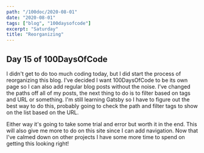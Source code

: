 ```yaml
---
path: "/100doc/2020-08-01"
date: "2020-08-01"
tags: ["blog", "100daysofcode"]
excerpt: "Saturday"
title: "Reorganizing"
---
```


## Day 15 of 100DaysOfCode

I didn't get to do too much coding today, but I did start the process of reorganizing this blog. I've decided I want 100DaysOfCode to be its own page so I can also add regular blog posts without the noise. I've changed the paths off all of my posts, the next thing to do is to filter based on tags and URL or something. I'm still learning Gatsby so I have to figure out the best way to do this, probably going to check the path and filter tags to show on the list based on the URL.

Either way it's going to take some trial and error but worth it in the end. This will also give me more to do on this site since I can add navigation. Now that I've calmed down on other projects I have some more time to spend on getting this looking right!
